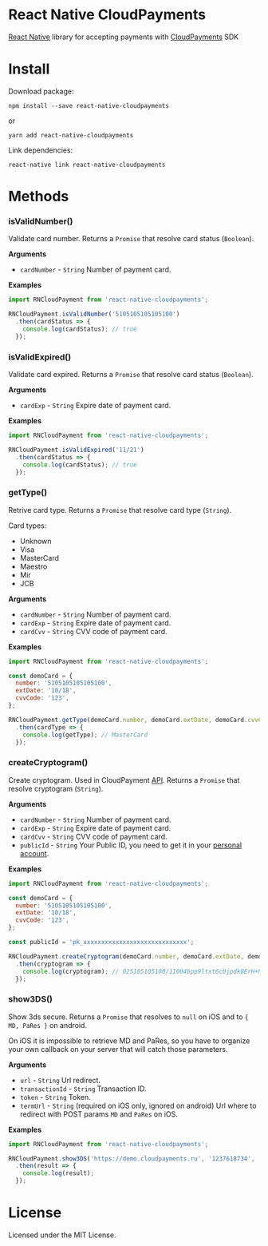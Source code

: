 # React Native CloudPayments

[React Native](http://facebook.github.io/react-native/) library for accepting payments with [CloudPayments](https://cloudpayments.ru) SDK

# Install
Download package:
```shell
npm install --save react-native-cloudpayments
```

or

```shell
yarn add react-native-cloudpayments
```

Link dependencies:
```shell
react-native link react-native-cloudpayments
```

# Methods
### isValidNumber()
Validate card number.
Returns a `Promise` that resolve card status (`Boolean`).

__Arguments__
- `cardNumber` - `String` Number of payment card.

__Examples__
```js
import RNCloudPayment from 'react-native-cloudpayments';

RNCloudPayment.isValidNumber('5105105105105100')
  .then(cardStatus => {
    console.log(cardStatus); // true
  });
```

### isValidExpired()
Validate card expired.
Returns a `Promise` that resolve card status (`Boolean`).

__Arguments__
- `cardExp` - `String` Expire date of payment card.

__Examples__
```js
import RNCloudPayment from 'react-native-cloudpayments';

RNCloudPayment.isValidExpired('11/21')
  .then(cardStatus => {
    console.log(cardStatus); // true
  });
```

### getType()
Retrive card type.
Returns a `Promise` that resolve card type (`String`).

Card types:
- Unknown
- Visa
- MasterCard
- Maestro
- Mir
- JCB

__Arguments__
- `cardNumber` - `String` Number of payment card.
- `cardExp` - `String` Expire date of payment card.
- `cardCvv` - `String` CVV code of payment card.

__Examples__
```js
import RNCloudPayment from 'react-native-cloudpayments';

const demoCard = {
  number: '5105105105105100',
  extDate: '10/18',
  cvvCode: '123',
};

RNCloudPayment.getType(demoCard.number, demoCard.extDate, demoCard.cvvCode)
  .then(cardType => {
    console.log(getType); // MasterCard
  });
```

### createCryptogram()
Create cryptogram. Used in CloudPayment [API](https://cloudpayments.ru/Docs/Api#payWithCrypto).
Returns a `Promise` that resolve cryptogram (`String`).

__Arguments__
- `cardNumber` - `String` Number of payment card.
- `cardExp` - `String` Expire date of payment card.
- `cardCvv` - `String` CVV code of payment card.
- `publicId` - `String` Your Public ID, you need to get it in your [personal account](https://merchant.cloudpayments.ru/).

__Examples__
```js
import RNCloudPayment from 'react-native-cloudpayments';

const demoCard = {
  number: '5105105105105100',
  extDate: '10/18',
  cvvCode: '123',
};

const publicId = 'pk_xxxxxxxxxxxxxxxxxxxxxxxxxxxxx';

RNCloudPayment.createCryptogram(demoCard.number, demoCard.extDate, demoCard.cvvCode, publicId)
  .then(cryptogram => {
    console.log(cryptogram); // 025105105100/11004bpp9ltxt6c0jpdk8ErH+N33N9jZBm9Gr0jO7SVslLg/RdWYyjG5wiLrzmrUserhfblFVydij4wpjDvHH4kRnOskjnbn1XrPI8X9LMkvlR5Pkc63U5puXtnS0rkswS6JYaSErcKMq4TazimKY4rGobvhhYfg45LWdLlX0602t7ZybbaBTMff6wtta870/244s65GTbCI1zt6odDMckpEuiczwM68m6j0Rn2IuKpK8kR58x7tFFc7fWrrW0RHvLNxQIW9P+SpsySoiA4xaZfC7lXL57O80Ye6JDi6PWAim5dENNxIc81T1kmXnKn94x8h2+XS83yMHHfTUOeDb7J1fLg==
  });
```

### show3DS()
Show 3ds secure.
Returns a `Promise` that resolves to `null` on iOS and to `{ MD, PaRes }` on android.

On iOS it is impossible to retrieve MD and PaRes, so you have to organize your own callback on your server that will catch those parameters.

__Arguments__
- `url` - `String` Url redirect.
- `transactionId` - `String` Transaction ID.
- `token` - `String` Token.
- `termUrl` - `String` (required on iOS only, ignored on android) Url where to redirect with POST params `MD` and `PaRes` on iOS. 

__Examples__
```js
import RNCloudPayment from 'react-native-cloudpayments';

RNCloudPayment.show3DS('https://demo.cloudpayments.ru', '1237618734', '....1d3d22r..', 'https://your.api.com/post3ds')
  .then(result => {
    console.log(result); 
  });
```

# License
Licensed under the MIT License.
